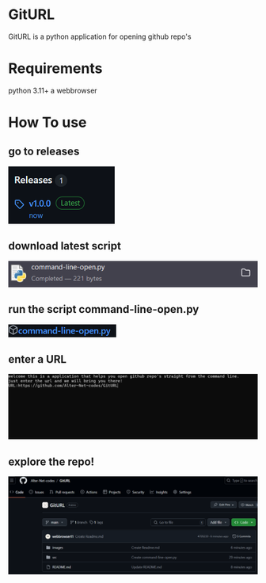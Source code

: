 # GitURL
GitURL is a python application for opening github repo's

# Requirements
python 3.11+
a webbrowser

# How To use
## go to releases
![image1](https://github.com/Alter-Net-codes/GitURL/blob/main/images/image1.png)
## download latest script
![image2](https://github.com/Alter-Net-codes/GitURL/blob/main/images/image2.png)
## run the script command-line-open.py
![image3](https://github.com/Alter-Net-codes/GitURL/blob/main/images/image3.png)
## enter a URL
![image4](https://github.com/Alter-Net-codes/GitURL/blob/main/images/image4.png)
## explore the repo!
![image5](https://github.com/Alter-Net-codes/GitURL/blob/main/images/image5.png)
